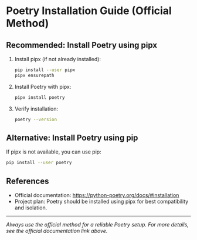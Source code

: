 # Poetry Installation Guide (Official Method)

## Recommended: Install Poetry using pipx

1. Install pipx (if not already installed):
   ```sh
   pip install --user pipx
   pipx ensurepath
   ```
2. Install Poetry with pipx:
   ```sh
   pipx install poetry
   ```
3. Verify installation:
   ```sh
   poetry --version
   ```

## Alternative: Install Poetry using pip

If pipx is not available, you can use pip:
```sh
pip install --user poetry
```

## References
- Official documentation: https://python-poetry.org/docs/#installation
- Project plan: Poetry should be installed using pipx for best compatibility and isolation.

---
*Always use the official method for a reliable Poetry setup. For more details, see the official documentation link above.*
